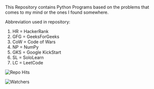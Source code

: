 This Repository contains Python Programs based on the problems that comes to my mind or the ones I found somewhere.

Abbreviation used in repository:
1. HR = HackerRank
2. GFG = GeeksForGeeks
3. CoW = Code of Wars
4. NP = NumPy
5. GKS = Google KickStart
6. SL = SoloLearn
7. LC = LeetCode

![Repo Hits](https://hitcounter.pythonanywhere.com/count/tag.svg?url=https://github.com/Rahuls66/Python)

![Watchers](https://img.shields.io/github/watchers/Rahuls66/Python?style=social)
